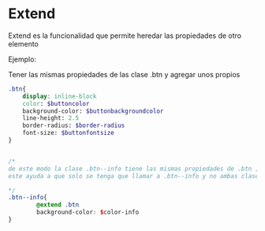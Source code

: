 # Extend

Extend es la funcionalidad que permite heredar las propiedades de otro elemento 

Ejemplo: 

Tener las mismas propiedades de las clase .btn y agregar unos propios

```scss
.btn{
    display: inline-block
    color: $buttoncolor
    background-color: $buttonbackgroundcolor
    line-height: 2.5
    border-radius: $border-radius
    font-size: $buttonfontsize
}


/*
de este modo la clase .btn--info tiene las mismas propiedades de .btn , con una variacion
este ayuda a que solo se tenga que llamar a .btn--info y no ambas clases

*/
.btn--info{
        @extend .btn
        background-color: $color-info
}
```